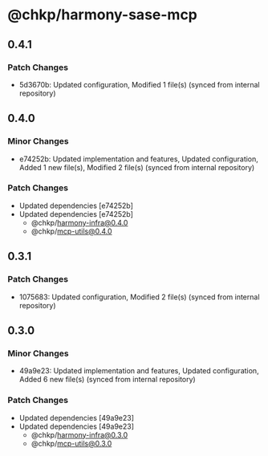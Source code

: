 # @chkp/harmony-sase-mcp

## 0.4.1

### Patch Changes

- 5d3670b: Updated configuration, Modified 1 file(s) (synced from internal repository)

## 0.4.0

### Minor Changes

- e74252b: Updated implementation and features, Updated configuration, Added 1 new file(s), Modified 2 file(s) (synced from internal repository)

### Patch Changes

- Updated dependencies [e74252b]
- Updated dependencies [e74252b]
  - @chkp/harmony-infra@0.4.0
  - @chkp/mcp-utils@0.4.0

## 0.3.1

### Patch Changes

- 1075683: Updated configuration, Modified 2 file(s) (synced from internal repository)

## 0.3.0

### Minor Changes

- 49a9e23: Updated implementation and features, Updated configuration, Added 6 new file(s) (synced from internal repository)

### Patch Changes

- Updated dependencies [49a9e23]
- Updated dependencies [49a9e23]
  - @chkp/harmony-infra@0.3.0
  - @chkp/mcp-utils@0.3.0
